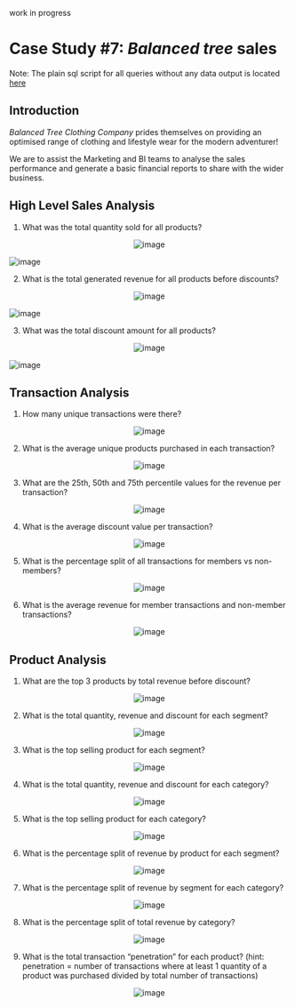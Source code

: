work in progress

#  Case Study #7: _Balanced tree_ sales

Note: The plain sql script for all queries without any data output is located [here]()


## Introduction

_Balanced Tree Clothing Company_ prides themselves on providing an optimised range of clothing and lifestyle wear for the modern adventurer!

We are to assist the Marketing and BI teams to analyse the sales performance and generate a basic financial reports to share with the wider business.


## High Level Sales Analysis

1. What was the total quantity sold for all products?

<p align="center">
  <img src="https://github.com/GBlanch/SQL-weekly-challenges/assets/" alt="image">
</p>

![image](https://github.com/GBlanch/SQL-weekly-challenges/assets/136500426/f3fdc301-930e-48fa-8bfd-4fc35a90af20)


2. What is the total generated revenue for all products before discounts?

<p align="center">
  <img src="https://github.com/GBlanch/SQL-weekly-challenges/assets/" alt="image">
</p>

![image](https://github.com/GBlanch/SQL-weekly-challenges/assets/136500426/4ac5a12a-522a-4405-aeb3-7af5841d9f45)


3. What was the total discount amount for all products?

<p align="center">
  <img src="https://github.com/GBlanch/SQL-weekly-challenges/assets/" alt="image">
</p>

![image](https://github.com/GBlanch/SQL-weekly-challenges/assets/136500426/44b87458-24f9-4eda-b300-9b79c2743dff)



## Transaction Analysis

1. How many unique transactions were there?
<p align="center">
  <img src="https://github.com/GBlanch/SQL-weekly-challenges/assets/" alt="image">
</p>


2. What is the average unique products purchased in each transaction?
<p align="center">
  <img src="https://github.com/GBlanch/SQL-weekly-challenges/assets/" alt="image">
</p>


3. What are the 25th, 50th and 75th percentile values for the revenue per transaction?
<p align="center">
  <img src="https://github.com/GBlanch/SQL-weekly-challenges/assets/" alt="image">
</p>


4. What is the average discount value per transaction?
<p align="center">
  <img src="https://github.com/GBlanch/SQL-weekly-challenges/assets/" alt="image">
</p>


5. What is the percentage split of all transactions for members vs non-members?
<p align="center">
  <img src="https://github.com/GBlanch/SQL-weekly-challenges/assets/" alt="image">
</p>


6. What is the average revenue for member transactions and non-member transactions?
<p align="center">
  <img src="https://github.com/GBlanch/SQL-weekly-challenges/assets/" alt="image">
</p>


## Product Analysis

1. What are the top 3 products by total revenue before discount?
<p align="center">
  <img src="https://github.com/GBlanch/SQL-weekly-challenges/assets/" alt="image">
</p>


2. What is the total quantity, revenue and discount for each segment?
<p align="center">
  <img src="https://github.com/GBlanch/SQL-weekly-challenges/assets/" alt="image">
</p>


3. What is the top selling product for each segment?
<p align="center">
  <img src="https://github.com/GBlanch/SQL-weekly-challenges/assets/" alt="image">
</p>


4. What is the total quantity, revenue and discount for each category?
<p align="center">
  <img src="https://github.com/GBlanch/SQL-weekly-challenges/assets/" alt="image">
</p>


5. What is the top selling product for each category?
<p align="center">
  <img src="https://github.com/GBlanch/SQL-weekly-challenges/assets/" alt="image">
</p>


6. What is the percentage split of revenue by product for each segment?
<p align="center">
  <img src="https://github.com/GBlanch/SQL-weekly-challenges/assets/" alt="image">
</p>


7. What is the percentage split of revenue by segment for each category?
<p align="center">
  <img src="https://github.com/GBlanch/SQL-weekly-challenges/assets/" alt="image">
</p>


8. What is the percentage split of total revenue by category?
<p align="center">
  <img src="https://github.com/GBlanch/SQL-weekly-challenges/assets/" alt="image">
</p>


9. What is the total transaction “penetration” for each product? (hint: penetration = number of transactions where at least 1 quantity of a product was purchased divided by total number of transactions)
<p align="center">
  <img src="https://github.com/GBlanch/SQL-weekly-challenges/assets/" alt="image">
</p>

